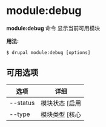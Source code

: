 # module:debug
**module:debug** 命令 显示当前可用模块

**用法:**
```
$ drupal module:debug [options] 
```

## 可用选项
选项 | 详细
-------|-------------
--status | 模块状态 [启用|禁用]
--type | 模块类型 [核心|非核心]
